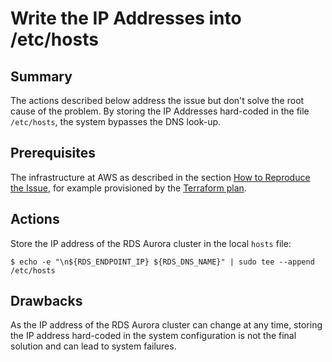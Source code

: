 # Write the IP Addresses into /etc/hosts

## Summary

The actions described below address the issue but don't solve the root cause of the problem. By storing the IP Addresses hard-coded in the file `/etc/hosts`, the system bypasses the DNS look-up.

## Prerequisites

The infrastructure at AWS as described in the section [How to Reproduce the Issue](how-to-reproduce-the-issue.md), for example provisioned by the [Terraform plan](terraform-plan.md).

## Actions

Store the IP address of the RDS Aurora cluster in the local `hosts` file:

```console
$ echo -e "\n${RDS_ENDPOINT_IP} ${RDS_DNS_NAME}" | sudo tee --append /etc/hosts
```

## Drawbacks

As the IP address of the RDS Aurora cluster can change at any time, storing the IP address hard-coded in the system configuration is not the final solution and can lead to system failures.
